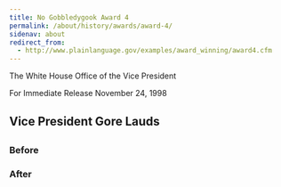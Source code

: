 ```yaml
---
title: No Gobbledygook Award 4
permalink: /about/history/awards/award-4/
sidenav: about
redirect_from:
  - http://www.plainlanguage.gov/examples/award_winning/award4.cfm
---
```


The White House
Office of the Vice President

For Immediate Release
November 24, 1998

## Vice President Gore Lauds

###




##

### Before


### After
